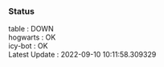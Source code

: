 ### Status


table : DOWN  
hogwarts : OK  
icy-bot : OK  
Latest Update : 2022-09-10 10:11:58.309329

